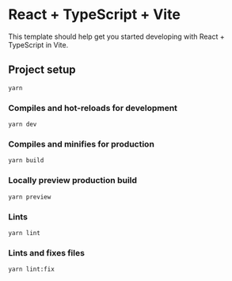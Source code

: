 # React + TypeScript + Vite

This template should help get you started developing with React + TypeScript in Vite.

## Project setup

```
yarn
```

### Compiles and hot-reloads for development

```
yarn dev
```

### Compiles and minifies for production

```
yarn build
```

### Locally preview production build

```
yarn preview
```

### Lints

```
yarn lint
```

### Lints and fixes files

```
yarn lint:fix
```
